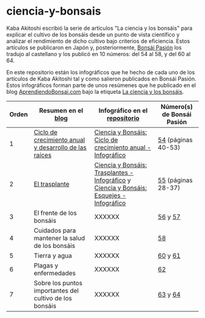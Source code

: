# ciencia-y-bonsais
Kaba Akitoshi escribió la serie de artículos "La ciencia y los bonsáis" para explicar el cultivo de los bonsáis desde un punto de vista científico y analizar el rendimiento de dicho cultivo bajo criterios de eficiencia. Estos artículos se publicaron en Japón y, posteriormente, [Bonsái Pasión](https://www.mistralbonsai.com/tienda/es/45-bonsai-pasion) los tradujo al castellano y los publicó en 10 números: del 54 al 58, y del 60 al 64.

En este repositorio están los infográficos que he hecho de cada uno de los artículos de Kaba Akitoshi tal y como salieron publicados en Bonsái Pasión. Estos infográficos forman parte de unos resúmenes que he publicado en el blog [AprendiendoBonsai.com](https://aprendiendobonsai.com/) bajo la etiqueta [La ciencia y los bonsáis](https://aprendiendobonsai.com/tag/la-ciencia-y-los-bonsais/).

| Orden | Resumen en el [blog](https://aprendiendobonsai.com/tag/la-ciencia-y-los-bonsais/) | Infográfico en el [repositorio](https://github.com/AprendizBonsai/ciencia-y-bonsais) | Número(s) de Bonsái Pasión |
| --- | --- | --- | --- |
| 1 | [Ciclo de crecimiento anual y desarrollo de las raíces](https://aprendiendobonsai.com/la-ciencia-y-los-bonsais-i-ciclo-de-crecimiento-anual-y-desarrollo-de-las-raices/) | [Ciencia y Bonsáis: Ciclo de crecimiento anual - Infográfico](https://github.com/AprendizBonsai/ciencia-y-bonsais/blob/main/Ciencia%20y%20Bons%C3%A1is%20-%20Ciclo%20de%20crecimiento%20anual%20-%20Infografico.jpg) | [54](https://www.mistralbonsai.com/tienda/es/bonsai-pasion/2979-n-54-bonsai-pasion) (páginas 40-53) |
| 2 | [El trasplante](https://aprendiendobonsai.com/la-ciencia-y-los-bonsais-ii-el-trasplante/) | [Ciencia y Bonsáis: Trasplantes - Infográfico](https://github.com/AprendizBonsai/ciencia-y-bonsais/blob/main/Ciencia%20y%20Bonsais%20-%20Trasplantes%20-%20Infografico.jpg) y [Ciencia y Bonsáis: Esquejes - Infográfico](https://github.com/AprendizBonsai/ciencia-y-bonsais/blob/main/Ciencia%20y%20Bonsais%20-%20Esquejes%20-%20Infografico.jpg) | [55](https://www.mistralbonsai.com/tienda/es/bonsai-pasion/3439-n-55-bonsai-pasion) (páginas 28-37) |
| 3 | El frente de los bonsáis | XXXXXX | [56](https://www.mistralbonsai.com/tienda/es/bonsai-pasion/3172-n-56-bonsai-pasion) y [57](https://www.mistralbonsai.com/tienda/es/bonsai-pasion/2980-n-57-bonsai-pasion) |
| 4 | Cuidados para mantener la salud de los bonsáis | XXXXXX | [58](https://www.mistralbonsai.com/tienda/es/bonsai-pasion/2981-n-58-bonsai-pasion) |
| 5 | Tierra y agua | XXXXXX | [60](https://www.mistralbonsai.com/tienda/es/bonsai-pasion/2841-n-60-bonsai-pasion) y [61](https://www.mistralbonsai.com/tienda/es/bonsai-pasion/2842-n-61-bonsai-https://github.com/AprendizBonsai/ciencia-y-bonsais/blob/main/Ciencia%20y%20Bons%C3%A1is%20-%20Ciclo%20de%20crecimiento%20anual%20-%20Infografico.jpgpasion) |
| 6 | Plagas y enfermedades | XXXXXX | [62](https://www.mistralbonsai.com/tienda/es/bonsai-pasion/2843-n-62-bonsai-pasion) |
| 7 | Sobre los puntos importantes del cultivo de los bonsáis | XXXXXX | [63](https://www.mistralbonsai.com/tienda/es/bonsai-pasion/2844-n-63-bonsai-pasion) y [64](https://www.mistralbonsai.com/tienda/es/bonsai-pasion/2845-n-64-bonsai-pasion) |
